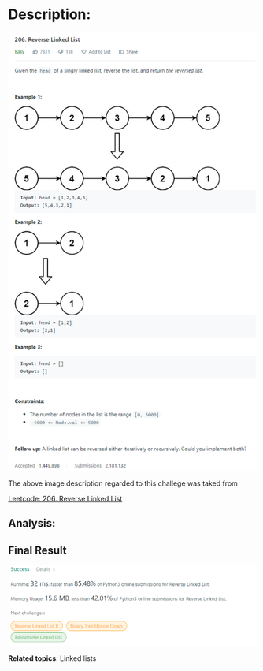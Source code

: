 # Description:

![challenge image from: {challenge page}.com](challenge.png)

The above image description regarded to this challege was taked from

[Leetcode: 206. Reverse Linked List](https://leetcode.com/problems/reverse-linked-list/)

## Analysis:

## Final Result

![final result: {challenge page}.com](206_reverse_linked_list.png)

**Related topics**: Linked lists

